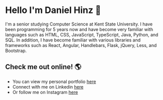 # Hello I'm Daniel Hinz 👋

I'm a senior studying Computer Science at Kent State University. I have been programming for 5 years now and have become very familiar with languages such as HTML, CSS, JavaScript, TypeScript, Java, Python, and SQL. In addition, I have become familiar with various libraries and frameworks such as React, Angular, Handlebars, Flask, jQuery, Less, and Bootstrap.

## Check me out online! 🌎
- You can view my personal portfolio <a href="http://www.hinzdaniel.com">here</a>
- Connect with me on Linkedin <a href="https://linkedin.com/in/danielhinz/">here</a>
- Or follow me on Instagram <a href="https://www.instagram.com/d_hinz22/">here</a> 
